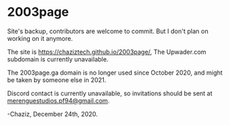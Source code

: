 # 2003page
Site's backup, contributors are welcome to commit. But I don't plan on working on it anymore.

The site is https://chaziztech.github.io/2003page/, The Upwader.com subdomain is currently unavailable.

The 2003page.ga domain is no longer used since October 2020, and might be taken by someone else in 2021.

Discord contact is currently unavailable, so invitations should be sent at merenguestudios.pf94@gmail.com.

-Chaziz, December 24th, 2020.
